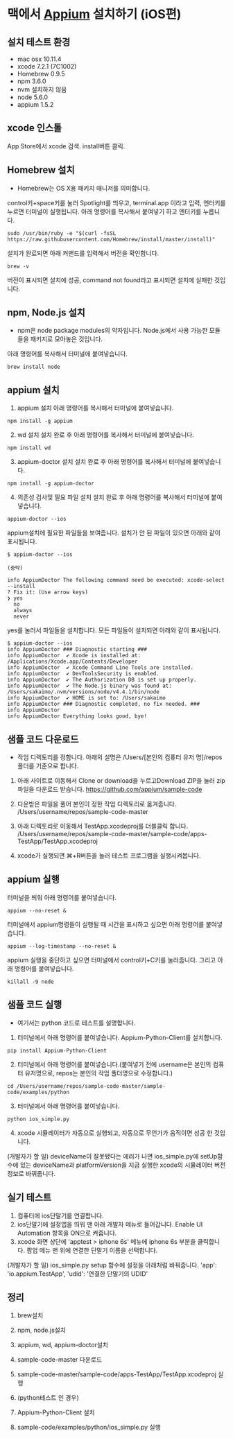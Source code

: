 # 맥에서 [Appium](http://appium.io) 설치하기 (iOS편)


설치 테스트 환경
-
* mac osx 10.11.4
* xcode 7.2.1 (7C1002)
* Homebrew 0.9.5
* npm 3.6.0
* nvm 설치하지 않음
* node 5.6.0
* appium 1.5.2



## xcode 인스톨

App Store에서 xcode 검색. 
install버튼 클릭.



## Homebrew 설치

* Homebrew는 OS X용 패키지 매니저를 의미합니다.

control키+space키를 눌러 Spotlight를 띄우고, terminal.app 이라고 입력, 엔터키를 누르면 터미널이 실행됩니다. 아래 명령어를 복사해서 붙여넣기 하고 엔터키를 누릅니다.
```
sudo /usr/bin/ruby -e "$(curl -fsSL https://raw.githubusercontent.com/Homebrew/install/master/install)"
```

설치가 완료되면 아래 커맨드를 입력해서 버전을 확인합니다.
```
brew -v
```

버전이 표시되면 설치에 성공, command not found라고 표시되면 설치에 실패한 것입니다.



## npm, Node.js 설치

* npm은 node package modules의 약자입니다. Node.js에서 사용 가능한 모듈들을 패키지로 모아놓은 것입니다.

아래 명령어를 복사해서 터미널에 붙여넣습니다.
```
brew install node
```



## appium 설치

1. appium 설치
아래 명령어를 복사해서 터미널에 붙여넣습니다.
```
npm install -g appium
```

2. wd 설치
설치 완료 후 아래 명령어를 복사해서 터미널에 붙여넣습니다.
```
npm install wd
```

3. appium-doctor 설치
설치 완료 후 아래 명령어를 복사해서 터미널에 붙여넣습니다.
```
npm install -g appium-doctor
```

4. 의존성 검사및 필요 파일 설치
설치 완료 후 아래 명령어를 복사해서 터미널에 붙여넣습니다.
```
appium-doctor --ios
```

appium설치에 필요한 파일들을 보여줍니다. 설치가 안 된 파일이 있으면 아래와 같이 표시됩니다.

```
$ appium-doctor --ios

(중략)

info AppiumDoctor The following command need be executed: xcode-select --install
? Fix it: (Use arrow keys)
❯ yes
  no
  always
  never
```

yes를 눌러서 파일들을 설치합니다.
모든 파일들이 설치되면 아래와 같이 표시됩니다.

```
$ appium-doctor --ios
info AppiumDoctor ### Diagnostic starting ###
info AppiumDoctor  ✔ Xcode is installed at: /Applications/Xcode.app/Contents/Developer
info AppiumDoctor  ✔ Xcode Command Line Tools are installed.
info AppiumDoctor  ✔ DevToolsSecurity is enabled.
info AppiumDoctor  ✔ The Authorization DB is set up properly.
info AppiumDoctor  ✔ The Node.js binary was found at: /Users/sakaimo/.nvm/versions/node/v4.4.1/bin/node
info AppiumDoctor  ✔ HOME is set to: /Users/sakaimo
info AppiumDoctor ### Diagnostic completed, no fix needed. ###
info AppiumDoctor
info AppiumDoctor Everything looks good, bye!
```



## 샘플 코드 다운로드

* 작업 디렉토리를 정합니다. 아래의 설명은 /Users/[본인의 컴퓨터 유저 명]/repos 폴더를 기준으로 합니다.

1. 아래 사이트로 이동해서 Clone or download을 누르고Download ZIP을 눌러 zip파일을 다운로드 받습니다.
https://github.com/appium/sample-code

2. 다운받은 파일을 풀어 본인이 정한 작업 디렉토리로 옮겨줍니다.
/Users/username/repos/sample-code-master

3. 아래 디렉토리로 이동해서 TestApp.xcodeproj를 더블클릭 합니다.
/Users/username/repos/sample-code-master/sample-code/apps-TestApp/TestApp.xcodeproj

4. xcode가 실행되면 ⌘+R버튼을 눌러 테스트 프로그램을 실행시켜봅니다.



## appium 실행

터미널을 띄워 아래 명령어를 붙여넣습니다.
```
appium --no-reset &
```

터미널에서 appium명령들이 실행될 때 시간을 표시하고 싶으면 아래 명령어를 붙여넣습니다.
```
appium --log-timestamp --no-reset &
```

appium 실행을 중단하고 싶으면 터미널에서 control키+C키를 눌러줍니다. 그리고 아래 명령어를 붙여넣습니다.
```
killall -9 node
```


## 샘플 코드 실행

* 여기서는 python 코드로 테스트를 설명합니다.

1. 터미널에서 아래 명령어를 붙여넣습니다. Appium-Python-Client를 설치합니다.
```
pip install Appium-Python-Client
```

2. 터미널에서 아래 명령어를 붙여넣습니다.(붙여넣기 전에 username은 본인의 컴퓨터 유저명으로, repos는 본인의 작업 폴더명으로 수정합니다.)
```
cd /Users/username/repos/sample-code-master/sample-code/examples/python
```

3. 터미널에서 아래 명령어를 붙여넣습니다.
```
python ios_simple.py
```

4. xcode 시뮬레이터가 자동으로 실행되고, 자동으로 무언가가 움직이면 성공 한 것입니다.

(개발자가 할 일)
deviceName이 잘못됐다는 에러가 나면 ios_simple.py에 setUp함수에 있는 deviceName과 platformVersion을 지금 실행한 xcode의 시뮬레이터 버전정보로 바꿔줍니다.


## 실기 테스트

1. 컴퓨터에 ios단말기를 연결합니다.
2. ios단말기에 설정앱을 띄워 맨 아래 개발자 메뉴로 들어갑니다. Enable UI Automation 항목을 ON으로 켜줍니다.
3. xcode 화면 상단에 'apptest > iphone 6s' 메뉴에 iphone 6s 부분을 클릭합니다. 팝업 메뉴 맨 위에 연결한 단말기 이름을 선택합니다.

(개발자가 할 일)
ios_simple.py setup 함수에 설정을 아래처럼 바꿔줍니다.
'app': 'io.appium.TestApp',
'udid': '연결한 단말기의 UDID'



## 정리

1. brew설치
2. npm, node.js설치
3. appium, wd, appium-doctor설치
4. sample-code-master 다운로드
5. sample-code-master/sample-code/apps-TestApp/TestApp.xcodeproj 실행
 
6. (python테스트 인 경우)
7. Appium-Python-Client 설치
7. sample-code/examples/python/ios_simple.py 실행
